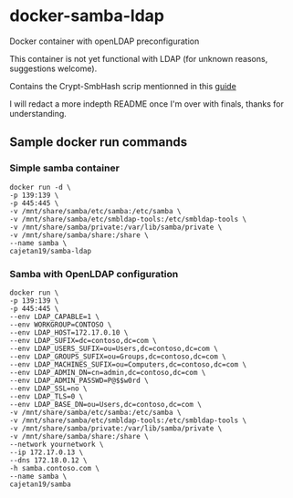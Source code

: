 # docker-samba-ldap
Docker container with openLDAP preconfiguration

This container is not yet functional with LDAP (for unknown reasons, suggestions welcome).

Contains the Crypt-SmbHash scrip mentionned in this [guide](https://spredzy.wordpress.com/2013/08/30/samba-standalone-openldap/)

I will redact a more indepth README once I'm over with finals, thanks for understanding.

## Sample docker run commands

### Simple samba container
```
docker run -d \
-p 139:139 \
-p 445:445 \
-v /mnt/share/samba/etc/samba:/etc/samba \
-v /mnt/share/samba/etc/smbldap-tools:/etc/smbldap-tools \
-v /mnt/share/samba/private:/var/lib/samba/private \
-v /mnt/share/samba/share:/share \
--name samba \
cajetan19/samba-ldap
```

### Samba with OpenLDAP configuration
```
docker run \
-p 139:139 \
-p 445:445 \
--env LDAP_CAPABLE=1 \
--env WORKGROUP=CONTOSO \
--env LDAP_HOST=172.17.0.10 \
--env LDAP_SUFIX=dc=contoso,dc=com \
--env LDAP_USERS_SUFIX=ou=Users,dc=contoso,dc=com \
--env LDAP_GROUPS_SUFIX=ou=Groups,dc=contoso,dc=com \
--env LDAP_MACHINES_SUFIX=ou=Computers,dc=contoso,dc=com \
--env LDAP_ADMIN_DN=cn=admin,dc=contoso,dc=com \
--env LDAP_ADMIN_PASSWD=P@$$w0rd \
--env LDAP_SSL=no \
--env LDAP_TLS=0 \
--env LDAP_BASE_DN=ou=Users,dc=contoso,dc=com \
-v /mnt/share/samba/etc/samba:/etc/samba \
-v /mnt/share/samba/etc/smbldap-tools:/etc/smbldap-tools \
-v /mnt/share/samba/private:/var/lib/samba/private \
-v /mnt/share/samba/share:/share \
--network yournetwork \
--ip 172.17.0.13 \
--dns 172.18.0.12 \
-h samba.contoso.com \
--name samba \
cajetan19/samba
```
